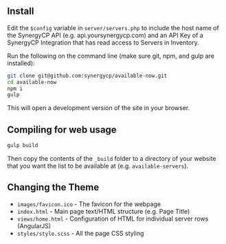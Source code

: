 ## Install

Edit the `$config` variable in `server/servers.php` to include the host name of the SynergyCP API (e.g. api.yoursynergycp.com) and an API Key of a SynergyCP Integration that has read access to Servers in Inventory.

Run the following on the command line (make sure git, npm, and gulp are installed):
```bash
git clone git@github.com:synergycp/available-now.git
cd available-now
npm i
gulp
```

This will open a development version of the site in your browser.

## Compiling for web usage
```bash
gulp build
```

Then copy the contents of the `_build` folder to a directory of your website that you want the list to be available at (e.g. `available-servers`). 

## Changing the Theme

- `images/favicon.ico` - The favicon for the webpage
- `index.html` - Main page text/HTML structure (e.g. Page Title)
- `views/home.html` - Configuration of HTML for individual server rows (AngularJS)
- `styles/style.scss` - All the page CSS styling
